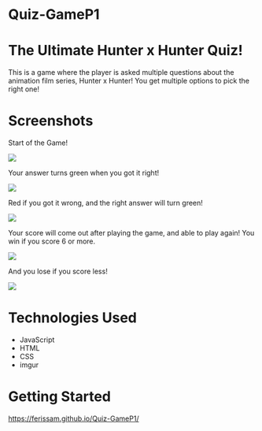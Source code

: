 # Quiz-GameP1

# The Ultimate Hunter x Hunter Quiz!
This is a game where the player is asked multiple questions about the animation film series, Hunter x Hunter! You get multiple options to pick the right one! 

# Screenshots

Start of the Game!

<img src="https://imgur.com/Sm2HuiS.png">

Your answer turns green when you got it right!

<img src="https://imgur.com/c7zwu3D.png">

Red if you got it wrong, and the right answer will turn green!

<img src="https://imgur.com/WHsQItO.png">

Your score will come out after playing the game, and able to play again! You win if you score 6 or more.

<img src="https://imgur.com/DIYGNH1.png">

And you lose if you score less!

<img src="https://imgur.com/X8odvHa.png">

# Technologies Used

- JavaScript
- HTML
- CSS
- imgur

# Getting Started

https://ferissam.github.io/Quiz-GameP1/
